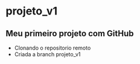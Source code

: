 # projeto_v1

## Meu primeiro projeto com GitHub
- Clonando o repositorio remoto
- Criada a branch projeto_v1
